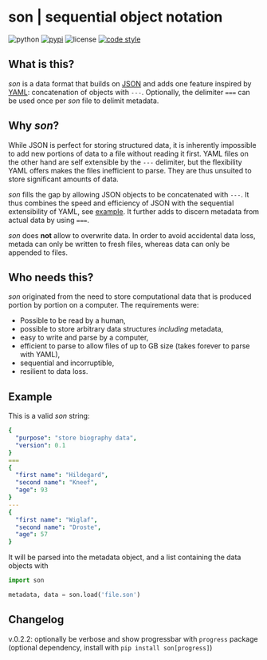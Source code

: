 son | sequential object notation
===

![python](https://img.shields.io/badge/python-3.5--3.7-lightgrey.svg?style=flat-square)
[![pypi](https://img.shields.io/pypi/v/son.svg?style=flat-square)](https://pypi.org/project/son/)
![license](https://img.shields.io/pypi/l/son.svg?color=red&style=flat-square)
[![code style](https://img.shields.io/badge/code%20style-black-202020.svg?style=flat-square)](https://github.com/ambv/black)


## What is this?
_son_ is a data format that builds on [JSON](https://www.json.org/) and adds one 
feature inspired by [YAML](https://yaml.org/): concatenation of objects with 
`---`.  Optionally, the delimiter `===` can be used once per _son_ file to delimit 
metadata.

## Why _son_?
While JSON is perfect for storing structured data, it is inherently impossible
to add new portions of data to a file without reading it first. YAML files on 
the other hand are self extensible by the `---` delimiter, but the flexibility 
YAML offers makes the files inefficient to parse. They are thus unsuited to 
store significant amounts of data.

_son_ fills the gap by allowing JSON objects to be concatenated with `---`. It
thus combines the speed and efficiency of JSON with the sequential extensibility
of YAML, see [example](#Example). It further adds to discern metadata from 
actual data by using `===`.

_son_ does **not** allow to overwrite data. In order to avoid accidental data loss,
metada can only be written to fresh files, whereas data can only be appended to files.

## Who needs this?
_son_ originated from the need to store computational data that is produced
portion by portion on a computer. The requirements were:
- Possible to be read by a human,
- possible to store arbitrary data structures _including_ metadata,
- easy to write and parse by a computer,
- efficient to parse to allow files of up to GB size (takes forever to parse with YAML),
- sequential and incorruptible,
- resilient to data loss.

## Example
This is a valid _son_ string:
```yaml
{
  "purpose": "store biography data",
  "version": 0.1
}
===
{
  "first name": "Hildegard",
  "second name": "Kneef",
  "age": 93
}
---
{
  "first name": "Wiglaf",
  "second name": "Droste",
  "age": 57
}
```
It will be parsed into the metadata object, and a list containing the data objects with
```python
import son

metadata, data = son.load('file.son')
```

## Changelog
v.0.2.2: optionally be verbose and show progressbar with `progress` package (optional dependency, install with `pip install son[progress]`)
